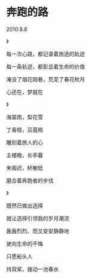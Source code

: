 # 奔跑的路

2010.8.8

》

每一次心跳，都记录着旅途的轨迹

每一条轨迹，都彰显着生命的价值

淹没了烟花陌巷，荒芜了春花秋月

心还在，梦就在

》

海棠雨，梨花雪

丁香枝，豆蔻梢

雕刻着旅人的心

主楼晚，长亭暮

朱阁迟，轩榭低

磨合着奔跑者的步伐

》

既然已做出选择

就让选择引领我的岁月潮流

轰轰烈烈、而又安安静静地

驶向生命的不悔

只愿船头人

持双桨，拨动一池春水

